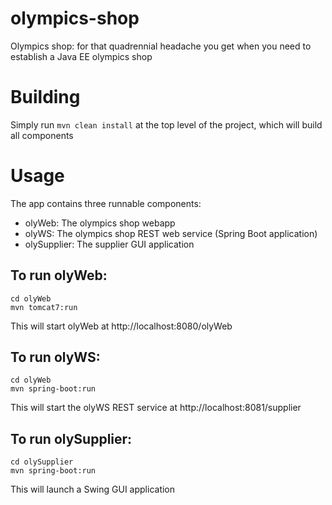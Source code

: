 olympics-shop
=============

Olympics shop: for that quadrennial headache you get when you need to establish a Java EE olympics shop

# Building
Simply run `mvn clean install` at the top level of the project, which will build all components

# Usage
The app contains three runnable components:
- olyWeb: The olympics shop webapp
- olyWS: The olympics shop REST web service (Spring Boot application)
- olySupplier: The supplier GUI application

## To run olyWeb:
```
cd olyWeb
mvn tomcat7:run
```
This will start olyWeb at http://localhost:8080/olyWeb

## To run olyWS:
```
cd olyWeb
mvn spring-boot:run
```
This will start the olyWS REST service at http://localhost:8081/supplier

## To run olySupplier:
```
cd olySupplier
mvn spring-boot:run
```
This will launch a Swing GUI application
